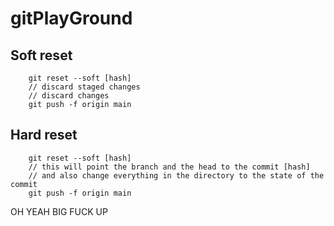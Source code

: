 # gitPlayGround


## Soft reset
```
    git reset --soft [hash]
    // discard staged changes
    // discard changes
    git push -f origin main
``` 

## Hard reset
```
    git reset --soft [hash]
    // this will point the branch and the head to the commit [hash]
    // and also change everything in the directory to the state of the commit
    git push -f origin main
```

OH YEAH BIG FUCK UP